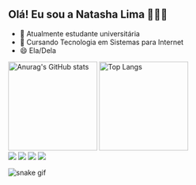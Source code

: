 ## Olá! Eu sou a Natasha Lima 🙋🏻‍♀️

- 🔭 Atualmente estudante universitária
- 🌱 Cursando Tecnologia em Sistemas para Internet
- 😄 Ela/Dela

<div>
    <img height="180em" src="https://github-readme-stats.vercel.app/api?username=NatashaLima&show_icons=true&theme=radical" alt="Anurag's GitHub stats" />
    <img height="180em" src="https://github-readme-stats.vercel.app/api/top-langs/?username=NatashaLima&hide_progress=true&theme=radical" alt="Top Langs" />
</div>

<div> 
  <a href="https://www.instagram.com/natashalllima/" target="_blank"><img src="https://img.shields.io/badge/-Instagram-%23E4405F?style=for-the-badge&logo=instagram&logoColor=white" target="_blank"></a>
 <a href="https://discord.gg/HGsFzWp3" target="_blank"><img src="https://img.shields.io/badge/Discord-7289DA?style=for-the-badge&logo=discord&logoColor=white" target="_blank"></a> 
  <a href ="mailto:natasha.academicotsi@gmail.com"><img src="https://img.shields.io/badge/-Gmail-%23333?style=for-the-badge&logo=gmail&logoColor=white" target="_blank"></a>
  <a href="https://www.linkedin.com/in/natasha-de-souza-589399167/" target="_blank"><img src="https://img.shields.io/badge/-LinkedIn-%230077B5?style=for-the-badge&logo=linkedin&logoColor=white" target="_blank"></a>  
</div>

![snake gif](https://github.com/SEU_USUARIO/SEU_REPOSITORIO/blob/output/github-contribution-grid-snake.svg)
